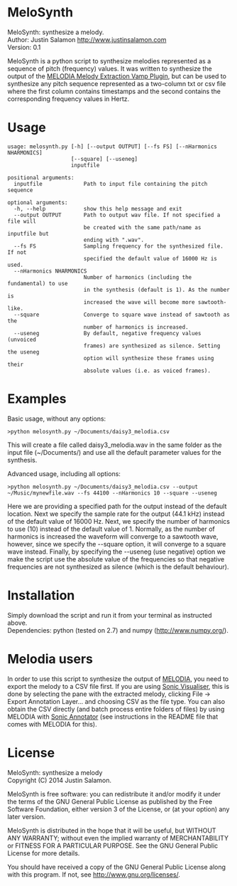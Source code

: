 MeloSynth
=========

MeloSynth: synthesize a melody. <br/>
Author: Justin Salamon <http://www.justinsalamon.com> <br/>
Version: 0.1

MeloSynth is a python script to synthesize melodies represented as a sequence of
pitch (frequency) values. It was written to synthesize the output of the [MELODIA Melody Extraction Vamp Plugin](http://mtg.upf.edu/technologies/melodia),
but can be used to synthesize any pitch sequence represented as a two-column txt
or csv file where the first column contains timestamps and the second contains
the corresponding frequency values in Hertz.

Usage
=====
```
usage: melosynth.py [-h] [--output OUTPUT] [--fs FS] [--nHarmonics NHARMONICS]
                    [--square] [--useneg]
                    inputfile

positional arguments:
  inputfile             Path to input file containing the pitch sequence

optional arguments:
  -h, --help            show this help message and exit
  --output OUTPUT       Path to output wav file. If not specified a file will
                        be created with the same path/name as inputfile but
                        ending with ".wav".
  --fs FS               Sampling frequency for the synthesized file. If not
                        specified the default value of 16000 Hz is used.
  --nHarmonics NHARMONICS
                        Number of harmonics (including the fundamental) to use
                        in the synthesis (default is 1). As the number is
                        increased the wave will become more sawtooth-like.
  --square              Converge to square wave instead of sawtooth as the
                        number of harmonics is increased.
  --useneg              By default, negative frequency values (unvoiced
                        frames) are synthesized as silence. Setting the useneg
                        option will synthesize these frames using their
                        absolute values (i.e. as voiced frames).
```

Examples
========

Basic usage, without any options:
```
>python melosynth.py ~/Documents/daisy3_melodia.csv
```

This will create a file called daisy3_melodia.wav in the same folder as the
input file (~/Documents/) and use all the default parameter values for the
synthesis.

Advanced usage, including all options:
```
>python melosynth.py ~/Documents/daisy3_melodia.csv --output ~/Music/mynewfile.wav --fs 44100 --nHarmonics 10 --square --useneg
```

Here we are providing a specified path for the output instead of the default
location. Next we specify the sample rate for the output (44.1 kHz) instead of
the default value of 16000 Hz. Next, we specify the number of harmonics to use
(10) instead of the default value of 1. Normally, as the number of harmonics is
increased the waveform will converge to a sawtooth wave, however, since we
specify the --square option, it will converge to a square wave instead. Finally,
by specifying the --useneg (use negative) option we make the script use the
absolute value of the frequencies so that negative frequencies are not
synthesized as silence (which is the default behaviour).

Installation
============
Simply download the script and run it from your terminal as instructed above. <br/>
Dependencies: python (tested on 2.7) and numpy (<http://www.numpy.org/>).

Melodia users
=============
In order to use this script to synthesize the output of [MELODIA](http://mtg.upf.edu/technologies/melodia), you need to export the melody to a CSV file first. If you are using [Sonic Visualiser](http://www.sonicvisualiser.org/), this is done by selecting the pane with the extracted melody, clicking File -> Export Annotation Layer... and choosing CSV as the file type. You can also obtain the CSV directly (and batch process entire folders of files) by using MELODIA with [Sonic Annotator](http://www.vamp-plugins.org/sonic-annotator/) (see instructions in the README file that comes with MELODIA for this).

License
=======

MeloSynth: synthesize a melody <br/>
Copyright (C) 2014 Justin Salamon.

MeloSynth is free software: you can redistribute it and/or modify it under the
terms of the GNU General Public License as published by the Free Software
Foundation, either version 3 of the License, or (at your option) any later
version.

MeloSynth is distributed in the hope that it will be useful, but WITHOUT ANY
WARRANTY; without even the implied warranty of MERCHANTABILITY or FITNESS FOR A
PARTICULAR PURPOSE.  See the GNU General Public License for more details.

You should have received a copy of the GNU General Public License along with
this program. If not, see <http://www.gnu.org/licenses/>.

